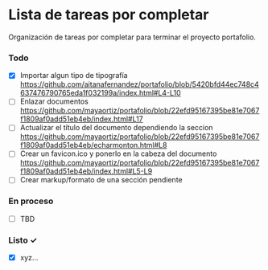 # Lista de tareas por completar

Organización de tareas por completar para terminar el proyecto portafolio.

### Todo

- [x] Importar algun tipo de tipografía
      https://github.com/aitanafernandez/portafolio/blob/5420bfd44ec748c4637476790765eda1f032199a/index.html#L4-L10
- [ ] Enlazar documentos
      https://github.com/mayaortiz/portafolio/blob/22efd95167395be81e7067f1809af0add51eb4eb/index.html#L17
- [ ] Actualizar el título del documento dependiendo la seccion
      https://github.com/mayaortiz/portafolio/blob/22efd95167395be81e7067f1809af0add51eb4eb/echarmonton.html#L8
- [ ] Crear un favicon.ico y ponerlo en la cabeza del documento
      https://github.com/mayaortiz/portafolio/blob/22efd95167395be81e7067f1809af0add51eb4eb/index.html#L5-L9
- [ ] Crear markup/formato de una sección pendiente

### En proceso

- [ ] TBD

### Listo ✓

- [x] xyz...
